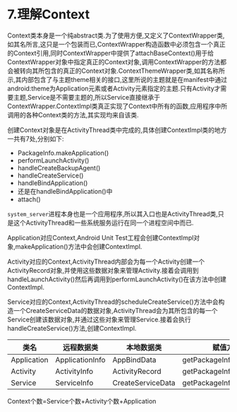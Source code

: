# 7.理解Context

Context类本身是一个纯abstract类.为了使用方便,又定义了ContextWrapper类,如其名所言,这只是一个包装而已,ContextWrapper构造函数中必须包含一个真正的Context引用,同时ContextWrapper中提供了attachBaseContext()用于给ContextWrapper对象中指定真正的Context对象,调用ContextWrapper的方法都会被转向其所包含的真正的Context对象.ContextThemeWrapper类,如其名称所示,其内部包含了与主题theme相关的接口,这里所说的主题就是在manifest中通过android:theme为Application元素或者Activity元素指定的主题.只有Activity才需要主题,Service是不需要主题的,所以Service直接继承于ContextWrapper.ContextImpl类真正实现了Context中所有的函数,应用程序中所调用的各种Context类的方法,其实现均来自该类.

创建Context对象是在ActivityThread类中完成的,具体创建ContextImpl类的地方一共有7处,分别如下:

+ PackageInfo.makeApplication()
+ performLaunchActivity()
+ handleCreateBackupAgent()
+ handleCreateService()
+ handleBindApplication()
+ 还是在handleBindApplication()中
+ attach()

``system_server``进程本身也是一个应用程序,所以其入口也是ActivityThread类,只是这个ActivityThread和一些系统服务运行在同一个进程空间中而已.

Application对应Context,Android Unit Test工程会创建ContextImpl对象,makeApplication()方法中会创建ContextImpl.

Activity对应的Context,ActivityThread内部会为每一个Activity创建一个ActivityRecord对象,并使用这些数据对象来管理Activity.接着会调用到handleLaunchActivity()然后再调用到performLaunchActivity()在该方法中创建ContextImpl.

Service对应的Context,ActivityThread的scheduleCreateService()方法中会构造一个CreateServiceData的数据对象,ActivityThread会为其所包含的每一个Service创建该数据对象,并通过这些对象来管理Service.接着会执行handleCreateService()方法,创建ContextImpl.

| 类名        | 远程数据类      | 本地数据类        | 赋值方式                |
| ----------- | --------------- | ----------------- | ----------------------- |
| Application | ApplicationInfo | AppBindData       | getPackageInfoNoCheck() |
| Activity    | ActivityInfo    | ActivityRecord    | getPackageInfo()        |
| Service     | ServiceInfo     | CreateServiceData | getPackageInfoNoCheck() |

Context个数=Service个数+Activity个数+Application



